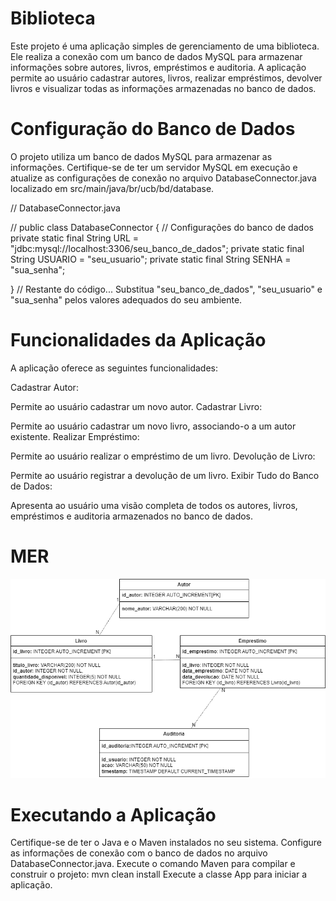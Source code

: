 # Biblioteca
Este projeto é uma aplicação simples de gerenciamento de uma biblioteca. Ele realiza a conexão com um banco de dados MySQL para armazenar informações sobre autores, livros, empréstimos e auditoria. A aplicação permite ao usuário cadastrar autores, livros, realizar empréstimos, devolver livros e visualizar todas as informações armazenadas no banco de dados.

# Configuração do Banco de Dados
O projeto utiliza um banco de dados MySQL para armazenar as informações. Certifique-se de ter um servidor MySQL em execução e atualize as configurações de conexão no arquivo DatabaseConnector.java localizado em src/main/java/br/ucb/bd/database.

// DatabaseConnector.java

// public class DatabaseConnector {
    // Configurações do banco de dados
    private static final String URL = "jdbc:mysql://localhost:3306/seu_banco_de_dados";
    private static final String USUARIO = "seu_usuario";
    private static final String SENHA = "sua_senha";

    
} // Restante do código...
Substitua "seu_banco_de_dados", "seu_usuario" e "sua_senha" pelos valores adequados do seu ambiente.

# Funcionalidades da Aplicação
A aplicação oferece as seguintes funcionalidades:

Cadastrar Autor:

Permite ao usuário cadastrar um novo autor.
Cadastrar Livro:

Permite ao usuário cadastrar um novo livro, associando-o a um autor existente.
Realizar Empréstimo:

Permite ao usuário realizar o empréstimo de um livro.
Devolução de Livro:

Permite ao usuário registrar a devolução de um livro.
Exibir Tudo do Banco de Dados:

Apresenta ao usuário uma visão completa de todos os autores, livros, empréstimos e auditoria armazenados no banco de dados.
# MER
![MER-BIBLIOTECA](MER-BIBLIOTECA.png)

# Executando a Aplicação
Certifique-se de ter o Java e o Maven instalados no seu sistema.
Configure as informações de conexão com o banco de dados no arquivo DatabaseConnector.java.
Execute o comando Maven para compilar e construir o projeto:
mvn clean install
Execute a classe App para iniciar a aplicação.
